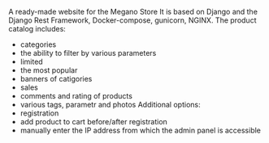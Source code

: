 A ready-made website for the Megano Store 
It is based on Django and the Django Rest Framework, Docker-compose, gunicorn, NGINX.
The product catalog includes:
- categories
- the ability to filter by various parameters
- limited
- the most popular
- banners of catigories
- sales
- comments and rating of products
- various tags, parametr and photos
Additional options:
- registration
- add product to cart before/after registration
- manually enter the IP address from which the admin panel is accessible
